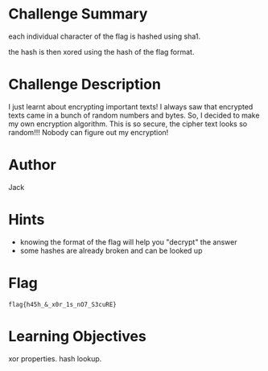 # Challenge Summary

each individual character of the flag is hashed using sha1.

the hash is then xored using the hash of the flag format.

# Challenge Description

I just learnt about encrypting important texts! I always saw that encrypted texts came in a bunch of random numbers and bytes. So, I decided to make my own encryption algorithm. This is so secure, the cipher text looks so random!!! Nobody can figure out my encryption!

# Author

Jack

# Hints

- knowing the format of the flag will help you "decrypt" the answer
- some hashes are already broken and can be looked up

# Flag

`flag{h45h_&_x0r_1s_nO7_S3cuRE}`

# Learning Objectives

xor properties. hash lookup.
